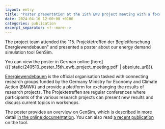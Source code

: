 ```yaml
---
layout: entry
title: "Poster presentation at the 15th EWB project meeting with a focus on GenSim"
date: 2024-04-10 12:00:00 +0100
categories: publication
excerpt_separator: <!--more-->
---
```

The project team attended the "15. Projektetreffen der Begleitforschung Energiewendebauen" and presented a poster about our energy demand simulation tool GenSim.

You can view the poster in German online [here]({{'static/240510_poster_15th_ewb_project_meeting.pdf' | absolute_url}}).

<!--more-->

[Energiewendebauen](https://www.energiewendebauen.de/) is the official organisation tasked with connecting research groups funded by the Germany Ministry for Economy and Climate Action (BMWK) and provide a plattform for exchanging the results of research projects. The Projektetreffen are regular conferences where participants of the various research projects can present new results and discuss current topics in workshops.

The poster provides an overview on GenSim, which is described in more detail [in the online documentation](https://quasi-software.readthedocs.io/en/latest/). You can also read [a recent publication](https://doi.org/10.3390/en16176115) on the tool.